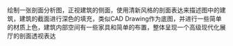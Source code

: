 绘制一张剖面分析图，正视建筑的侧面，使用清新风格的剖面表达来描述图中的建筑，建筑的截面进行深色的填充，类似CAD Drawing作为底图，并进行一些简单的材质上色，建筑内部空间有一些家具和简单的布置，整体呈现一个高级现代化展厅的剖面透视表达